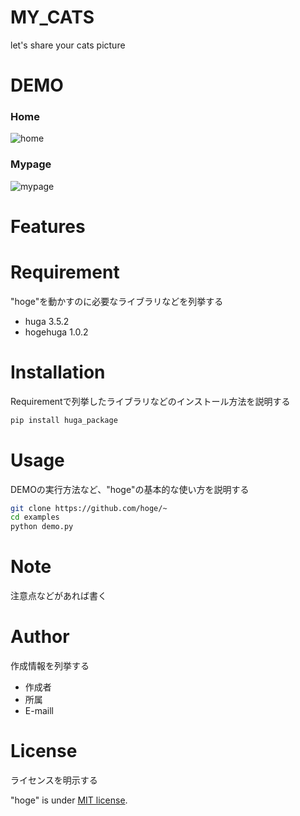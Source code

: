 # MY_CATS

let's share your cats picture 

# DEMO

### Home
![home](https://user-images.githubusercontent.com/72455851/97124489-a1e8d280-1773-11eb-9a81-4e0ddbb16fb0.png)

### Mypage
![mypage](https://user-images.githubusercontent.com/72455851/97124688-67cc0080-1774-11eb-97b8-422ac02fa0c4.png)

# Features



# Requirement

"hoge"を動かすのに必要なライブラリなどを列挙する

* huga 3.5.2
* hogehuga 1.0.2

# Installation

Requirementで列挙したライブラリなどのインストール方法を説明する

```bash
pip install huga_package
```

# Usage

DEMOの実行方法など、"hoge"の基本的な使い方を説明する

```bash
git clone https://github.com/hoge/~
cd examples
python demo.py
```

# Note

注意点などがあれば書く

# Author

作成情報を列挙する

* 作成者
* 所属
* E-maill

# License
ライセンスを明示する

"hoge" is under [MIT license](https://en.wikipedia.org/wiki/MIT_License).

